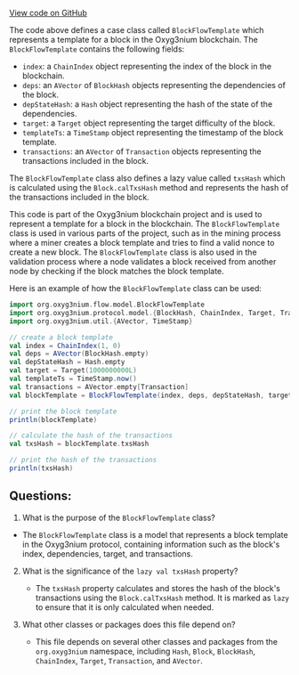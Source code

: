 [View code on GitHub](https://github.com/oxyg3nium/oxyg3nium/flow/src/main/scala/org/oxyg3nium/flow/model/BlockFlowTemplate.scala)

The code above defines a case class called `BlockFlowTemplate` which represents a template for a block in the Oxyg3nium blockchain. The `BlockFlowTemplate` contains the following fields:

- `index`: a `ChainIndex` object representing the index of the block in the blockchain.
- `deps`: an `AVector` of `BlockHash` objects representing the dependencies of the block.
- `depStateHash`: a `Hash` object representing the hash of the state of the dependencies.
- `target`: a `Target` object representing the target difficulty of the block.
- `templateTs`: a `TimeStamp` object representing the timestamp of the block template.
- `transactions`: an `AVector` of `Transaction` objects representing the transactions included in the block.

The `BlockFlowTemplate` class also defines a lazy value called `txsHash` which is calculated using the `Block.calTxsHash` method and represents the hash of the transactions included in the block.

This code is part of the Oxyg3nium blockchain project and is used to represent a template for a block in the blockchain. The `BlockFlowTemplate` class is used in various parts of the project, such as in the mining process where a miner creates a block template and tries to find a valid nonce to create a new block. The `BlockFlowTemplate` class is also used in the validation process where a node validates a block received from another node by checking if the block matches the block template. 

Here is an example of how the `BlockFlowTemplate` class can be used:

```scala
import org.oxyg3nium.flow.model.BlockFlowTemplate
import org.oxyg3nium.protocol.model.{BlockHash, ChainIndex, Target, Transaction}
import org.oxyg3nium.util.{AVector, TimeStamp}

// create a block template
val index = ChainIndex(1, 0)
val deps = AVector(BlockHash.empty)
val depStateHash = Hash.empty
val target = Target(1000000000L)
val templateTs = TimeStamp.now()
val transactions = AVector.empty[Transaction]
val blockTemplate = BlockFlowTemplate(index, deps, depStateHash, target, templateTs, transactions)

// print the block template
println(blockTemplate)

// calculate the hash of the transactions
val txsHash = blockTemplate.txsHash

// print the hash of the transactions
println(txsHash)
```
## Questions: 
 1. What is the purpose of the `BlockFlowTemplate` class?
   - The `BlockFlowTemplate` class is a model that represents a block template in the Oxyg3nium protocol, containing information such as the block's index, dependencies, target, and transactions.

2. What is the significance of the `lazy val txsHash` property?
   - The `txsHash` property calculates and stores the hash of the block's transactions using the `Block.calTxsHash` method. It is marked as `lazy` to ensure that it is only calculated when needed.

3. What other classes or packages does this file depend on?
   - This file depends on several other classes and packages from the `org.oxyg3nium` namespace, including `Hash`, `Block`, `BlockHash`, `ChainIndex`, `Target`, `Transaction`, and `AVector`.